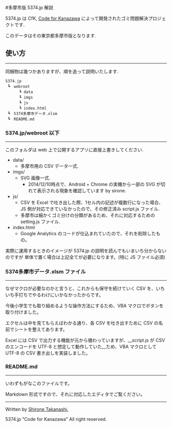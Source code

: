 #多摩市版 5374.jp 解説

5374.jp は CfK, [Code for Kanazawa](http://www.codeforkanazawa.org/) によって開発されたゴミ問題解決プロジェクトです.

このデータはその東京都多摩市版となります.

## 使い方
-----
同梱物は幾つかありますが、順を追って説明いたします.

    5374.jp
     ┗　webroot
     　　　┗ data
     　　　┗ imgs
     　　　┗ js
     　　　┗ index.html
     ┗　5374多摩市データ.xlsm
     ┗　README.md
     
### 5374.jp/webroot 以下
----
このフォルダは web 上で公開するアプリに直接上書きしてください.

* data/
    * 多摩市用の CSV データ一式.
* imgs/
    * SVG 画像一式.
        * 2014/12/10時点で、Android + Chrome の実機から一部の SVG が切れて表示される現象を確認しています by sirone.
* js/
    * CSV を Excel で吐き出した際、1セル内の記述が複数行になった場合、JS 側が対応できていなかったので、その修正済み script.js ファイル.
    * 多摩市は細かくゴミ分けの分類があるため、それに対応するための setting.js ファイル.
* index.html
    * Google Analytics のコードが仕込まれていたので、それを削除したもの。

実際に運用するときのイメージが 5374.jp の説明を読んでもいまいち分からないのですが
単体で置く場合は上記全てが必要になります。(特に JS ファイル必須)

### 5374多摩市データ.xlsm ファイル
----
なぜマクロが必要なのかと言うと、これからも保守を続けていく CSV を、いちいち手打ちでやるわけにいかなかったからです。

今後小学生でも取り組めるような操作方法にするため、VBA マクロでボタンを取り付けました。

エクセルは中を見てもらえばわかる通り、各 CSV を吐き出すために CSV の名前でシートを整えてあります。

Excel には CSV で出力する機能が元から備わっていますが、__script.js が CSV のエンコードを UTF-8 と想定して動作していた__ため、VBA マクロとして UTF-8 の CSV 書き出しを実装しました。

### README.md
----
いわずもがなこのファイルです。

Markdown 形式ですので、それに対応したエディタでご覧ください。

----
Written by [Shirone Takanashi.](https://github.com/sirone)

5374.jp "Code for Kanazawa" All right reserved.
